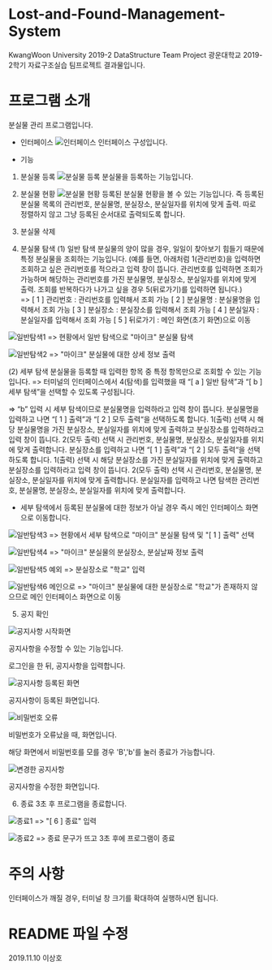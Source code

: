 # Lost-and-Found-Management-System
KwangWoon University 2019-2 DataStructure Team Project
광운대학교 2019-2학기 자료구조실습 팀프로젝트 결과물입니다.


# 프로그램 소개
분실물 관리 프로그램입니다. 

- 인터페이스
![인터페이스](https://user-images.githubusercontent.com/37099626/68545579-cc7e3600-0411-11ea-8886-f4c7c94960b0.PNG)
인터페이스 구성입니다.


- 기능
1. 분실물 등록
![분실물 등록](https://user-images.githubusercontent.com/37099626/68545586-dacc5200-0411-11ea-8e50-97cb7e4a8cbf.PNG)
분실물을 등록하는 기능입니다.


2. 분실물 현황
![분실물 현황](https://user-images.githubusercontent.com/37099626/68545668-8aa1bf80-0412-11ea-9cf1-43ad891c4e65.PNG)
등록된 분실물 현황을 볼 수 있는 기능입니다. 즉 등록된 분실물 목록의 관리번호, 분실물명, 분실장소, 분실일자를 위치에 맞게 출력. 따로 정렬하지 않고 그냥 등록된 순서대로 출력되도록 합니다.


3. 분실물 삭제


4. 분실물 탐색
(1) 일반 탐색
분실물의 양이 많을 경우, 일일이 찾아보기 힘들기 때문에 특정 분실물을 조회하는 기능입니다. (예를 들면, 아래처럼 1(관리번호)을 입력하면 조회하고 싶은 관리번호를 적으라고 입력 창이 뜹니다. 관리번호를 입력하면 조회가 가능하며 해당하는 관리번호를 가진 분실물명, 분실장소, 분실일자를 위치에 맞게 출력. 조회를 반복하다가 나가고 싶을 경우 5(뒤로가기)를 입력하면 됩니다.)  
=> [ 1 ] 관리번호 : 관리번호를 입력해서 조회 가능
   [ 2 ] 분실물명 : 분실물명을 입력해서 조회 가능
   [ 3 ] 분실장소 : 분실장소를 입력해서 조회 가능
   [ 4 ] 분실일자 : 분실일자를 입력해서 조회 가능
   [ 5 ] 뒤로가기 : 메인 화면(초기 화면)으로 이동
   
![일반탐색1](https://user-images.githubusercontent.com/37099626/68545673-98574500-0412-11ea-807b-d2c954291468.PNG)
=> 현황에서 일반 탐색으로 "마이크" 분실물 탐색

![일반탐색2](https://user-images.githubusercontent.com/37099626/68545691-bfae1200-0412-11ea-9dae-572c742b4d51.PNG)
=> "마이크" 분실물에 대한 상세 정보 출력


(2) 세부 탐색
분실물을 등록할 때 입력한 항목 중 특정 항목만으로 조회할 수 있는 기능입니다.
=> 터미널의 인터페이스에서 4(탐색)를 입력했을 때 “[ a ] 일반 탐색”과 “[ b ] 세부 탐색”을 선택할 수 있도록 구성됩니다.

=> “b” 입력 시 세부 탐색이므로 분실물명을 입력하라고 입력 창이 뜹니다. 분실물명을 입력하고 나면 “[ 1 ] 출력”과 “[ 2 ] 모두 출력“을 선택하도록 합니다. 1(출력) 선택 시 해당 분실물명을 가진 분실장소, 분실일자를 위치에 맞게 출력하고 분실장소를 입력하라고 입력 창이 뜹니다. 2(모두 출력) 선택 시 관리번호, 분실물명, 분실장소, 분실일자를 위치에 맞게 출력합니다. 
   분실장소를 입력하고 나면 “[ 1 ] 출력”과 “[ 2 ] 모두 출력“을 선택하도록 합니다. 1(출력) 선택 시 해당 분실장소를 가진 분실일자를 위치에 맞게 출력하고 분실장소를 입력하라고 입력 창이 뜹니다. 2(모두 출력) 선택 시 관리번호, 분실물명, 분실장소, 분실일자를 위치에 맞게 출력합니다. 
   분실일자를 입력하고 나면 탐색한 관리번호, 분실물명, 분실장소, 분실일자를 위치에 맞게 출력합니다.

* 세부 탐색에서 등록된 분실물에 대한 정보가 아닐 경우 즉시 메인 인터페이스 화면으로 이동합니다. 

![일반탐색3](https://user-images.githubusercontent.com/37099626/68545737-259a9980-0413-11ea-8886-6cbdd07862a8.PNG)
=> 현황에서 세부 탐색으로 "마이크" 분실물 탐색 및 "[ 1 ] 출력" 선택

![일반탐색4](https://user-images.githubusercontent.com/37099626/68545754-4531c200-0413-11ea-980e-7d0c70859732.PNG)
=> "마이크" 분실물의 분실장소, 분실날짜 정보 출력

![일반탐색5 예외](https://user-images.githubusercontent.com/37099626/68545766-5da1dc80-0413-11ea-8656-bfb2e0e888c4.PNG)
=> 분실장소로 "학교" 입력

![일반탐색6 메인으로](https://user-images.githubusercontent.com/37099626/68545768-6a263500-0413-11ea-9a65-4570d1fdd88e.PNG)
=> "마이크" 분실물에 대한 분실장소로 "학교"가 존재하지 않으므로 메인 인터페이스 화면으로 이동


5. 공지 확인

![공지사항 시작화면](https://user-images.githubusercontent.com/51722592/70101784-659f1600-1679-11ea-9355-f023681cb9f8.JPG)

공지사항을 수정할 수 있는 기능입니다.

로그인을 한 뒤, 공지사항을 입력합니다.

![공지사항 등록된 화면](https://user-images.githubusercontent.com/51722592/70101785-659f1600-1679-11ea-8d92-6807b5b20d0c.JPG)

공지사항이 등록된 화면입니다.

![비밀번호 오류](https://user-images.githubusercontent.com/51722592/70101786-659f1600-1679-11ea-88e4-719240c1a302.JPG)

비밀번호가 오류났을 때, 화면입니다.

해당 화면에서 비밀번호를 모를 경우 'B','b'를 눌러 종료가 가능합니다.

![변경한 공지사항](https://user-images.githubusercontent.com/51722592/70101787-6637ac80-1679-11ea-9883-6581717b8001.JPG)

공지사항을 수정한 화면입니다.

6. 종료
3초 후 프로그램을 종료합니다.

![종료1](https://user-images.githubusercontent.com/37099626/68545779-98a41000-0413-11ea-853f-8e01842ca526.PNG)
=> "[ 6 ] 종료" 입력

![종료2](https://user-images.githubusercontent.com/37099626/68545783-a9ed1c80-0413-11ea-85bc-9269ce1930ed.PNG)
=> 종료 문구가 뜨고 3초 후에 프로그램이 종료


# 주의 사항
인터페이스가 깨질 경우, 터미널 창 크기를 확대하여 실행하시면 됩니다.


# README 파일 수정
2019.11.10 이상호
